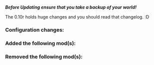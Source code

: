 ***Before Updating ensure that you take a backup of your world!***

The 0.10r holds huge changes and you should read that changelog. :D

### **__Configuration changes:__**

### **__Added the following mod(s):__**

### **__Removed the following mod(s):__**